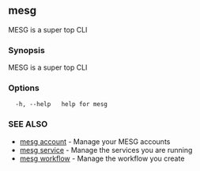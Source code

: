 ## mesg

MESG is a super top CLI

### Synopsis

MESG is a super top CLI

### Options

```
  -h, --help   help for mesg
```

### SEE ALSO

* [mesg account](mesg_account.md)	 - Manage your MESG accounts
* [mesg service](mesg_service.md)	 - Manage the services you are running
* [mesg workflow](mesg_workflow.md)	 - Manage the workflow you create

